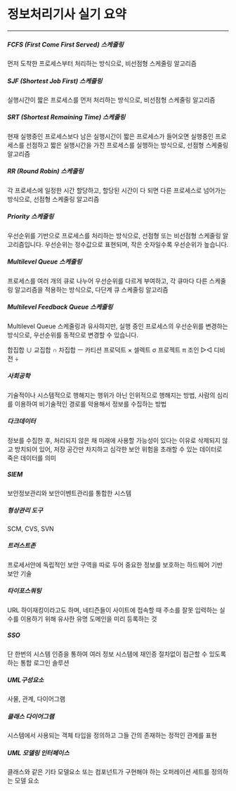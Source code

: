 # 정보처리기사 실기 요약

<hr>

##### FCFS (First Come First Served) 스케줄링
먼저 도착한 프로세스부터 처리하는 방식으로, 비선점형 스케줄링 알고리즘
##### SJF (Shortest Job First) 스케줄링
실행시간이 짧은 프로세스를 먼저 처리하는 방식으로, 비선점형 스케줄링 알고리즘
##### SRT (Shortest Remaining Time) 스케줄링
현재 실행중인 프로세스보다 남은 실행시간이 짧은 프로세스가 들어오면 실행중인 프로세스를 선점하고 짧은 실행시간을 가진 프로세스를 실행하는 방식으로, 선점형 스케줄링 알고리즘
##### RR (Round Robin) 스케줄링
각 프로세스에 일정한 시간 할당하고, 할당된 시간이 다 되면 다른 프로세스로 넘어가는 방식으로, 선점형 스케줄링 알고리즘
##### Priority 스케줄링
우선순위를 기반으로 프로세스를 처리하는 방식으로, 선점형 또는 비선점형 스케줄링 알고리즘입니다. 우선순위는 정수값으로 표현되며, 작은 숫자일수록 우선순위가 높습니다.
##### Multilevel Queue 스케줄링
프로세스를 여러 개의 큐로 나누어 우선순위를 다르게 부여하고, 각 큐마다 다른 스케줄링 알고리즘을 적용하는 방식으로, 다단계 큐 스케줄링 알고리즘
##### Multilevel Feedback Queue 스케줄링
Multilevel Queue 스케줄링과 유사하지만, 실행 중인 프로세스의 우선순위를 변경하는 방식으로, 우선순위를 동적으로 변경할 수 있습니다.

합집합 ∪ 교집합 ∩ 차집합 ㅡ 카티션 프로덕트 × 셀렉트 σ 프로젝트 π 조인 ▷◁ 디비전 ÷

##### 사회공학
기술적이나 시스템적으로 행해지는 행위가 아닌 인위적으로 행해지는 방법, 사람의 심리를 이용하여 비기술적인 경로를 악용해서 정보를 수집하는 방법

##### 다크데이터
정보를 수집한 후, 처리되지 않은 채 미래에 사용할 가능성이 있다는 이유로 삭제되지 않고 방치되어 있어, 저장 공간만 차지하고 심각한 보안 위험을 초래할 수 있는 데이터로 죽은 데이터를 의미

##### SIEM
보안정보관리와 보안이벤트관리를 통합한 시스템

##### 형상관리 도구
SCM, CVS, SVN

##### 트러스트존
프로세서안에 독립적인 보안 구역을 따로 두어 중요한 정보를 보호하는 하드웨어 기반 보안 기술

##### 타이포스쿼팅
URL 하이재킹이라고도 하며, 네티즌들이 사이트에 접속할 때 주소를 잘못 입력하는 실수를 이용하기 위해 유사한 유명 도메인을 미리 등록하는 것

##### SSO
단 한번의 시스템 인증을 통하여 여러 정보 시스템에 재인증 절차없이 접근할 수 있도록 하는 통합 로그인 솔루션

##### UML구성요소
사물, 관계, 다이어그램
##### 클래스 다이어그램
시스템에서 사용되는 객체 타입을 정의하고 그들 간의 존재하는 정적인 관계를 표현
##### UML 모델링 인터페이스
클래스와 같은 기타 모델요소 또는 컴포넌트가 구현해야 하는 오퍼레이션 세트를 정의하는 모델 요소
